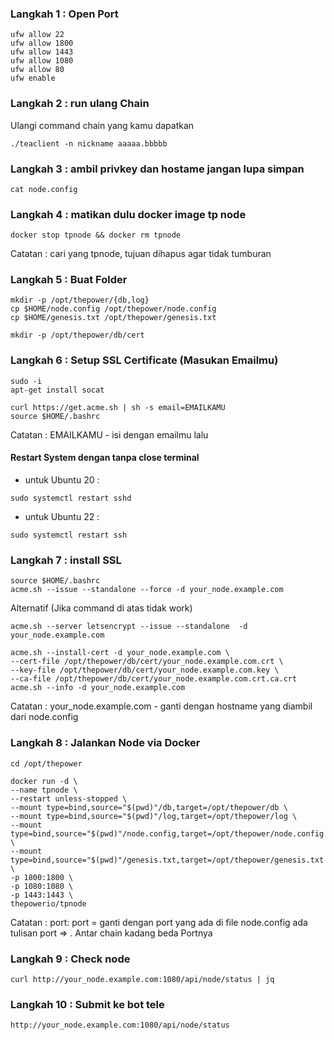 
### Langkah 1 : Open Port

```
ufw allow 22
ufw allow 1800
ufw allow 1443
ufw allow 1080
ufw allow 80
ufw enable
```

### Langkah 2 : run ulang Chain
Ulangi command chain yang kamu dapatkan
```
./teaclient -n nickname aaaaa.bbbbb
```

### Langkah 3 : ambil privkey dan hostame jangan lupa simpan
```
cat node.config
```

### Langkah 4 : matikan dulu docker image tp node
```
docker stop tpnode && docker rm tpnode
```

Catatan : cari <CONTAINER ID> yang tpnode, tujuan dihapus agar tidak tumburan

### Langkah 5 : Buat Folder

```
mkdir -p /opt/thepower/{db,log}
cp $HOME/node.config /opt/thepower/node.config
cp $HOME/genesis.txt /opt/thepower/genesis.txt
```

```
mkdir -p /opt/thepower/db/cert
```

### Langkah 6 : Setup SSL Certificate (Masukan Emailmu)

```
sudo -i
apt-get install socat
```
```
curl https://get.acme.sh | sh -s email=EMAILKAMU
source $HOME/.bashrc
```

Catatan : EMAILKAMU - isi dengan emailmu lalu

#### Restart System dengan tanpa close terminal

- untuk Ubuntu 20 :

```sudo systemctl restart sshd```

- untuk Ubuntu 22 :

```sudo systemctl restart ssh```

  
### Langkah 7 : install SSL

```
source $HOME/.bashrc
acme.sh --issue --standalone --force -d your_node.example.com
```
Alternatif (Jika command di atas tidak work)
```
acme.sh --server letsencrypt --issue --standalone  -d your_node.example.com
```
```
acme.sh --install-cert -d your_node.example.com \
--cert-file /opt/thepower/db/cert/your_node.example.com.crt \
--key-file /opt/thepower/db/cert/your_node.example.com.key \
--ca-file /opt/thepower/db/cert/your_node.example.com.crt.ca.crt
acme.sh --info -d your_node.example.com
```

Catatan : your_node.example.com - ganti dengan hostname yang diambil dari node.config

### Langkah 8 : Jalankan Node via Docker
```
cd /opt/thepower
```

```
docker run -d \
--name tpnode \
--restart unless-stopped \
--mount type=bind,source="$(pwd)"/db,target=/opt/thepower/db \
--mount type=bind,source="$(pwd)"/log,target=/opt/thepower/log \
--mount type=bind,source="$(pwd)"/node.config,target=/opt/thepower/node.config \
--mount type=bind,source="$(pwd)"/genesis.txt,target=/opt/thepower/genesis.txt \
-p 1800:1800 \
-p 1080:1080 \
-p 1443:1443 \
thepowerio/tpnode
```

Catatan : port: port = ganti dengan port yang ada di file node.config ada tulisan port => . Antar chain kadang beda Portnya

### Langkah 9 : Check node

```
curl http://your_node.example.com:1080/api/node/status | jq
```

### Langkah 10 : Submit ke bot tele

```
http://your_node.example.com:1080/api/node/status
```

